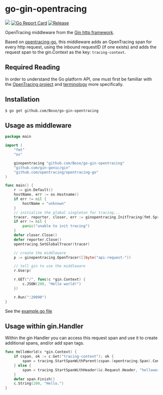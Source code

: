 # go-gin-opentracing
[![](https://godoc.org/github.com/Bose/go-gin-opentracing?status.svg)](https://godoc.org/github.com/Bose/go-gin-opentracing) 
[![Go Report Card](https://goreportcard.com/badge/github.com/Bose/go-gin-opentracing)](https://goreportcard.com/report/github.com/Bose/go-gin-opentracing)
[![Release](https://img.shields.io/github/release/Bose/go-gin-opentracing.svg?style=flat-square)](https://github.com/Bose/go-gin-opentracing/releases) 

OpenTracing middleware from the [Gin http framework](https://github.com/gin-gonic/gin).

Based on [opentracing-go](https://github.com/opentracing/opentracing-go), this middleware adds an OpenTracing span for every http request, using the inbound requestID (if one exists) and adds the request span to the gin.Context as the key: `tracing-context`.


## Required Reading
In order to understand the Go platform API, one must first be familiar with the [OpenTracing project](https://opentracing.io/) and [terminology](https://opentracing.io/specification/) more specifically.



## Installation

`$ go get github.com/Bose/go-gin-opentracing`

## Usage as middleware

```go
package main

import (
	"fmt"
	"os"

	ginopentracing "github.com/Bose/go-gin-opentracing"
	"github.com/gin-gonic/gin"
	"github.com/opentracing/opentracing-go"
)

func main() {
	r := gin.Default()
	hostName, err := os.Hostname()
	if err != nil {
		hostName = "unknown"
	}
	// initialize the global singleton for tracing...
	tracer, reporter, closer, err := ginopentracing.InitTracing(fmt.Sprintf("go-gin-opentracing-example::%s", hostName), "localhost:5775", ginopentracing.WithEnableInfoLog(true))
	if err != nil {
		panic("unable to init tracing")
	}
	defer closer.Close()
	defer reporter.Close()
	opentracing.SetGlobalTracer(tracer)

	// create the middleware
	p := ginopentracing.OpenTracer([]byte("api-request-"))

	// tell gin to use the middleware
	r.Use(p)

	r.GET("/", func(c *gin.Context) {
		c.JSON(200, "Hello world!")
	})

	r.Run(":29090")
}

```

See the [example.go file](https://github.com/Bose/go-gin-opentracing/blob/master/example/example.go)

## Usage within gin.Handler

Within the gin Handler you can access this request span and use it to create additional spans, and/or add span tags. 
```go
func HelloWorld(c *gin.Context) {
	if cspan, ok := c.Get("tracing-context"); ok {
		span = tracing.StartSpanWithParent(cspan.(opentracing.Span).Context(), "helloword", c.Request.Method, c.Request.URL.Path)	
	} else {
		span = tracing.StartSpanWithHeader(&c.Request.Header, "helloworld", c.Request.Method, c.Request.URL.Path)
	}
	defer span.Finish()
	c.String(200, "Hello.")
}
```

